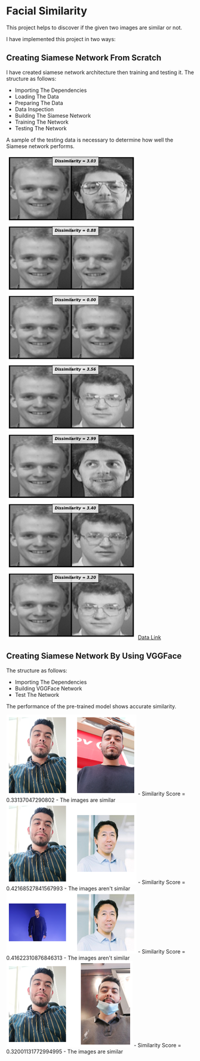 # Facial Similarity
This project helps to discover if the given two images are similar or not.

I have implemented this project in two ways:

## Creating Siamese Network From Scratch
I have created siamese network architecture then training and testing it. The structure as follows:
- Importing The Dependencies
- Loading The Data
- Preparing The Data
- Data Inspection
- Building The Siamese Network
- Training The Network
- Testing The Network

A sample of the testing data is necessary to determine how well the Siamese network performs.

<img src='Images/Res1.png' alt='Siamese Result'>              
<img src='Images/Res2.png' alt='Siamese Result'>
<img src='Images/Res3.png' alt='Siamese Result'>
<img src='Images/Res6.png' alt='Siamese Result'>
<img src='Images/Res7.png' alt='Siamese Result'>
<img src='Images/Res8.png' alt='Siamese Result'>
<img src='Images/Res9.png' alt='Siamese Result'>
<a href='https://www.kaggle.com/datasets/kasikrit/att-database-of-faces'>Data Link</a>

## Creating Siamese Network By Using VGGFace 
The structure as follows:
- Importing The Dependencies
- Building VGGFace Network
- Test The Network

The performance of the pre-trained model shows accurate similarity.

<img src='Images/Pre1.png' alt='VGGFace Result'>
- Similarity Score = 0.33137047290802
- The images are similar

<img src='Images/Pre2.png' alt='VGGFace Result'>
- Similarity Score = 0.42168527841567993
- The images aren't similar

<img src='Images/Pre3.png' alt='VGGFace Result'>
- Similarity Score = 0.41622310876846313
- The images aren't similar

<img src='Images/Pre4.png' alt='VGGFace Result'>
- Similarity Score = 0.32001131772994995
- The images are similar
